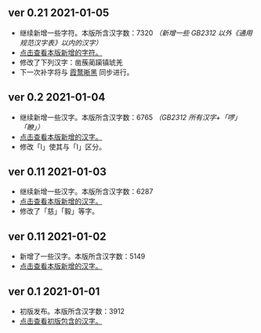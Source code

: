 ## ver 0.21 2021-01-05
- 继续新增一些字符。本版所含汉字数：7320 *（新增一些 GB2312 以外《通用规范汉字表》以内的汉字）*
- [点击查看本版新增的字符。](https://github.com/lxgw/LxgwNewClearGothic/blob/main/Glyphs_txt/Add_glyphs_20210105_v0.21)
- 修改了下列汉字：凿蔟蔺躏镇琥羌
- 下一次补字将与 [霞鹜晰黑](https://github.com/lxgw/LxgwClearGothic/) 同步进行。

## ver 0.2 2021-01-04
- 继续新增一些汉字。本版所含汉字数：6765 *（GB2312 所有汉字+「啰」「瞭」）*
- [点击查看本版新增的汉字。](https://github.com/lxgw/LxgwNewClearGothic/blob/main/Glyphs_txt/Add_glyphs_20210104_v0.2)
- 修改「l」使其与「I」区分。

## ver 0.11 2021-01-03
- 继续新增一些汉字。本版所含汉字数：6287
- [点击查看本版新增的汉字。](https://github.com/lxgw/LxgwNewClearGothic/blob/main/Glyphs_txt/Add_glyphs_20210103_v0.12)
- 修改了「慈」「毅」等字。

## ver 0.11 2021-01-02
- 新增了一些汉字。本版所含汉字数：5149
- [点击查看本版新增的汉字。](https://github.com/lxgw/LxgwNewClearGothic/blob/main/Glyphs_txt/Add_glyphs_20210102_v0.11)

## ver 0.1 2021-01-01
- 初版发布。本版所含汉字数：3912
- [点击查看初版包含的汉字。](https://github.com/lxgw/LxgwNewClearGothic/blob/main/Glyphs_txt/Add_glyphs_20210101_v0.1)
